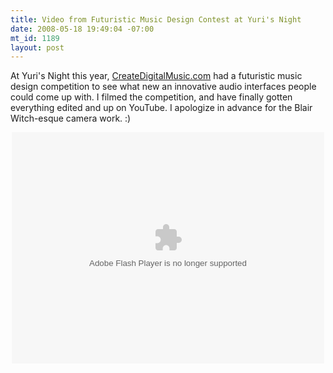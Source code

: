 ```yaml
--- 
title: Video from Futuristic Music Design Contest at Yuri's Night
date: 2008-05-18 19:49:04 -07:00
mt_id: 1189
layout: post
---
```

At Yuri's Night this year, <A HREF='http://www.createdigitalmusic.com'>CreateDigitalMusic.com</A> had a futuristic music design competition to see what new an innovative audio interfaces people could come up with. I filmed the competition, and have finally gotten everything edited and up on YouTube. I apologize in advance for the Blair Witch-esque camera work. :)
 
<CENTER><object width="500" height="370"><param name="movie" value="http://www.youtube.com/p/2EEC7516C6DD5A02"></param><embed src="http://www.youtube.com/p/2EEC7516C6DD5A02" type="application/x-shockwave-flash" width="500" height="370"></embed></object></CENTER> 

